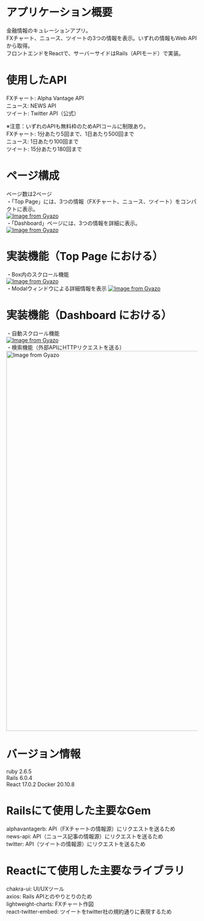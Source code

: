 # アプリケーション概要
金融情報のキュレーションアプリ。  
FXチャート、ニュース、ツイートの3つの情報を表示。いずれの情報もWeb APIから取得。  
フロントエンドをReactで、サーバーサイドはRails（APIモード）で実装。

# 使用したAPI
FXチャート: Alpha Vantage API  
ニュース: NEWS API  
ツイート: Twitter API（公式）  
  
※注意：いずれのAPIも無料枠のためAPIコールに制限あり。  
FXチャート: 1分あたり5回まで、1日あたり500回まで  
ニュース: 1日あたり100回まで  
ツイート: 15分あたり180回まで  

# ページ構成
ページ数は2ページ  
・「Top Page」には、3つの情報（FXチャート、ニュース、ツイート）をコンパクトに表示。  
[![Image from Gyazo](https://i.gyazo.com/add6d1b1b5b6141e8fa3fd31835aa458.png)](https://gyazo.com/add6d1b1b5b6141e8fa3fd31835aa458)  
・「Dashboard」ページには、3つの情報を詳細に表示。  
[![Image from Gyazo](https://i.gyazo.com/ad476a729481fba6a074e24a37de2332.gif)](https://gyazo.com/ad476a729481fba6a074e24a37de2332)  

# 実装機能（Top Page における）
・Box内のスクロール機能  
[![Image from Gyazo](https://i.gyazo.com/2020d5db59208fc1f4c9c0b7b2acd655.gif)](https://gyazo.com/2020d5db59208fc1f4c9c0b7b2acd655)  
・Modalウィンドウによる詳細情報を表示
[![Image from Gyazo](https://i.gyazo.com/37c08fec99a964f3ad50e359a3a87916.gif)](https://gyazo.com/37c08fec99a964f3ad50e359a3a87916)  

# 実装機能（Dashboard における）
・自動スクロール機能  
[![Image from Gyazo](https://i.gyazo.com/5164796a6f62b853f2abd4419ecb07eb.gif)](https://gyazo.com/5164796a6f62b853f2abd4419ecb07eb)  
・検索機能（外部APIにHTTPリクエストを送る）  
<a href="https://gyazo.com/38b585700ce62b112ef82017035d69c7"><img src="https://i.gyazo.com/38b585700ce62b112ef82017035d69c7.gif" alt="Image from Gyazo" width="1000"/></a>  

# バージョン情報  
ruby 2.6.5  
Rails 6.0.4  
React 17.0.2
Docker 20.10.8

# Railsにて使用した主要なGem  
alphavantagerb: API（FXチャートの情報源）にリクエストを送るため  
news-api: API（ニュース記事の情報源）にリクエストを送るため  
twitter: API（ツイートの情報源）にリクエストを送るため

# Reactにて使用した主要なライブラリ  
chakra-ui: UI/UXツール  
axios: Rails APIとのやりとりのため  
lightweight-charts: FXチャート作図  
react-twitter-embed: ツイートをtwitter社の規約通りに表現するため
